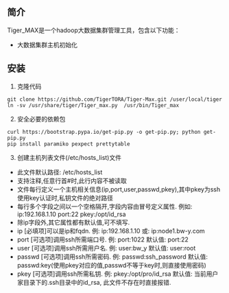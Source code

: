 ## 简介
Tiger_MAX是一个hadoop大数据集群管理工具，包含以下功能：
* 大数据集群主机初始化


## 安装
1. 克隆代码
```
git clone https://github.com/TigerTORA/Tiger-Max.git /user/local/tiger
ln -sv /usr/share/tiger/Tiger_max.py  /usr/bin/Tiger_max
```

2. 安全必要的依赖包
```
curl https://bootstrap.pypa.io/get-pip.py -o get-pip.py; python get-pip.py
pip install paramiko pexpect prettytable
```
3. 创建主机列表文件(/etc/hosts_list)文件
 * 此文件默认路径: /etc/hosts_list
 * 支持注释,任意行首#时,此行内容不被读取
 * 文件每行定义一个主机相关信息(ip,port,user,passwd,pkey),其中pkey为ssh使用key认证时,私钥文件的绝对路径
 * 每行多个字段之间以一个空格隔开,字段内容由冒号定义属性. 例如: ip:192.168.1.10 port:22 pkey:/opt/id_rsa
 * 除ip字段外,其它属性都有默认值,可不填写.
 * ip [必填项]可以是ip和fqdn. 例: ip:192.168.1.10 或: ip:node1.bw-y.com
 * port [可选项]调用ssh所需端口号. 例: port:1022 默认值: port:22
 * user [可选项]调用ssh所需用户名. 例: user:bw_y 默认值: user:root
 * passwd [可选项]调用ssh所需密码. 例: passwd:ssh_password 默认值: passwd:key(使用pkey对应的值,passwd不等于key时,则直接使用密码)
 * pkey [可选项]调用ssh所需私钥. 例: pkey:/opt/pro/id_rsa 默认值: 当前用户家目录下的.ssh目录中的id_rsa, 此文件不存在时直接报错.
   

